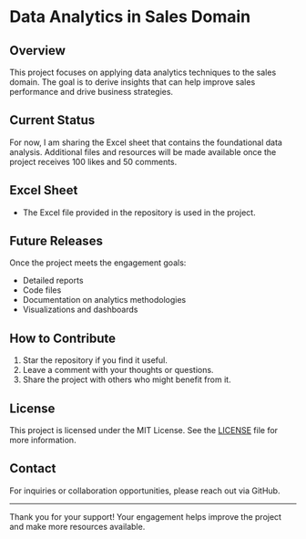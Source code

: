# Data Analytics in Sales Domain

## Overview
This project focuses on applying data analytics techniques to the sales domain. The goal is to derive insights that can help improve sales performance and drive business strategies.

## Current Status
For now, I am sharing the Excel sheet that contains the foundational data analysis. Additional files and resources will be made available once the project receives 100 likes and 50 comments.

## Excel Sheet
- The Excel file provided in the repository is used in the project.

## Future Releases
Once the project meets the engagement goals:
- Detailed reports
- Code files
- Documentation on analytics methodologies
- Visualizations and dashboards

## How to Contribute
1. Star the repository if you find it useful.
2. Leave a comment with your thoughts or questions.
3. Share the project with others who might benefit from it.

## License
This project is licensed under the MIT License. See the [LICENSE](LICENSE) file for more information.

## Contact
For inquiries or collaboration opportunities, please reach out via GitHub.

---

Thank you for your support! Your engagement helps improve the project and make more resources available.
